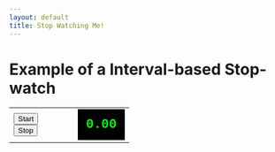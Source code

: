 ```yaml
---
layout: default
title: Stop Watching Me!
---
```

<h1>Example of a Interval-based Stop-watch</h1>
<table cellpadding="10">
<tbody><tr>
<td style="width:100px;">
<button id="start">Start</button>
<br><button id="stop">Stop</button>
</td>
<td>
<div id="timer" style="background-color:black;color:#0F0;padding:15px;font-family:courier;font-weight:bold;font-size:23px;">0.00</div>
</td>
</tr>
</tbody></table>

<script type="text/python">
from browser import document
import time
import math
from datetime import datetime

counter = datetime.now()

def show():
    global counter
    elapsed = datetime.now() - counter
    document["timer"].innerHTML = "<p>%.2f</p>"%elapsed.total_seconds()
    
def start_hold_timer(ev):
    global counter
    counter = datetime.now()

def stop_timer(ev):
    show()

document["start"].bind("click", start_hold_timer)
document["stop"].bind("click", stop_timer)
</script>
